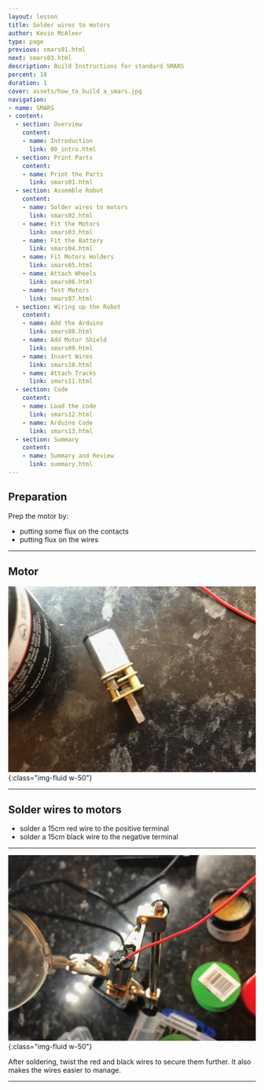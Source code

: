 ```yaml
---
layout: lesson
title: Solder wires to motors
author: Kevin McAleer
type: page
previous: smars01.html
next: smars03.html
description: Build Instructions for standard SMARS
percent: 18
duration: 1
cover: assets/how_to_build_a_smars.jpg
navigation:
- name: SMARS
- content:
  - section: Overview
    content:
    - name: Introduction
      link: 00_intro.html
  - section: Print Parts
    content:
    - name: Print the Parts
      link: smars01.html
  - section: Assemble Robot
    content:
    - name: Solder wires to motors
      link: smars02.html
    - name: Fit the Motors
      link: smars03.html
    - name: Fit the Battery
      link: smars04.html
    - name: Fit Motors Holders
      link: smars05.html
    - name: Attach Wheels
      link: smars06.html
    - name: Test Motors
      link: smars07.html
  - section: Wiring up the Robot
    content:
    - name: Add the Arduino
      link: smars08.html
    - name: Add Motor Shield
      link: smars09.html
    - name: Insert Wires
      link: smars10.html
    - name: Attach Tracks
      link: smars11.html
  - section: Code
    content:
    - name: Load the code
      link: smars12.html
    - name: Arduino Code
      link: smars13.html
  - section: Summary
    content:
    - name: Summary and Review
      link: summary.html
---
```



## Preparation

Prep the motor by:

- putting some flux on the contacts
- putting flux on the wires

---

## Motor

![solder wires](assets/motor.jpg){:class="img-fluid w-50"}

---

## Solder wires to motors

- solder a 15cm red wire to the positive terminal
- solder a 15cm black wire to the negative terminal

---

![solder wires](assets/soldered_motor.jpg){:class="img-fluid w-50"}

After soldering, twist the red and black wires to secure them further. It also makes the wires easier to manage.

---
